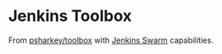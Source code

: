# Jenkins Toolbox
From [psharkey/toolbox](https://hub.docker.com/r/psharkey/toolbox/) with [Jenkins Swarm](https://wiki.jenkins-ci.org/display/JENKINS/Swarm+Plugin) capabilities.

